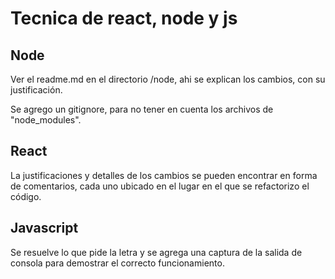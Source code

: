 # Tecnica de react, node y js

## Node
Ver el readme.md en el directorio /node, ahi se explican los cambios, con su justificación.

Se agrego un gitignore, para no tener en cuenta los archivos de "node_modules".

## React
La justificaciones y detalles de los cambios se pueden encontrar en forma de comentarios, cada uno ubicado en el lugar en el que se refactorizo el código.

## Javascript
Se resuelve lo que pide la letra y se agrega una captura de la salida de consola para demostrar el correcto funcionamiento.